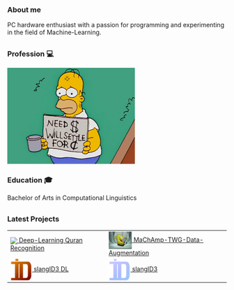 ### About me
PC hardware enthusiast with a passion for programming and experimenting in the field of Machine-Learning.

##  

### Profession 💻
<img src='https://raw.githubusercontent.com/m4cit/m4cit/main/Homer%20begging.png' height="220">

### Education 🎓
Bachelor of Arts in Computational Linguistics

## 

### Latest Projects

|                    |                    |
|:-------------------|:-------------------|
|<img src='https://raw.githubusercontent.com/m4cit/Deep-Learning-Quran-Recognition/main/gallery/icon.png' align="center" height="50">[ Deep-Learning Quran Recognition](https://github.com/m4cit/Deep-Learning-Quran-Recognition)|<img src='https://raw.githubusercontent.com/m4cit/m4cit/main/Crazy%20Spongebob.png' align="center" height="40">[ MaChAmp-TWG-Data-Augmentation](https://github.com/m4cit/MaChAmp-TWG-Data-Augmentation)
|<img src='https://raw.githubusercontent.com/m4cit/slangID3_DL/main/misc/gallery/slangID3_dl_icon.png' align="center" height="50">[ slangID3 DL](https://github.com/m4cit/slangID3_DL)|<img src='https://raw.githubusercontent.com/m4cit/slangID3/main/misc/gallery/slangID3_icon.png' align="center" height="50">[ slangID3](https://github.com/m4cit/slangID3)
